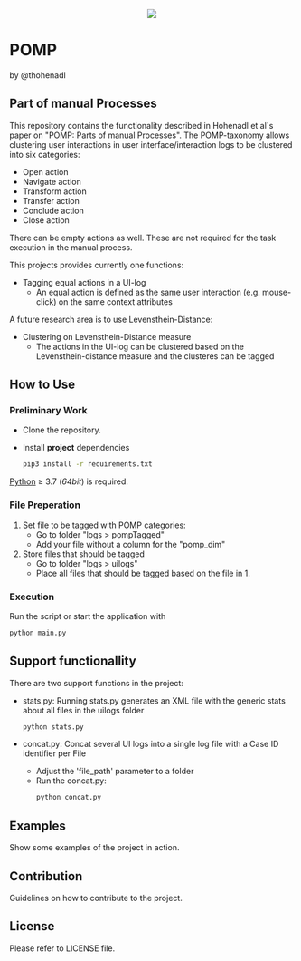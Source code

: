 <p align="center">
    <img src="https://img.shields.io/badge/Python-3.8 (x64)-blue?style=flat&labelColor=3776AB&color=3776AB&logo=python&logoColor=white" /></a>
</p>

# POMP
by @thohenadl

## Part of manual Processes
This repository contains the functionality described in Hohenadl et al´s paper on "POMP: Parts of manual Processes". The POMP-taxonomy allows clustering user interactions in user interface/interaction logs to be clustered into six categories:

* Open action
* Navigate action
* Transform action
* Transfer action
* Conclude action
* Close action

There can be empty actions as well. These are not required for the task execution in the manual process.

This projects provides currently one functions:
* Tagging equal actions in a UI-log
    * An equal action is defined as the same user interaction (e.g. mouse-click) on the same context attributes

A future research area is to use Levensthein-Distance:
* Clustering on Levensthein-Distance measure
    * The actions in the UI-log can be clustered based on the Levensthein-distance measure and the clusteres can be tagged


## How to Use
### Preliminary Work
- Clone the repository.
- Install **project** dependencies

  ```bash
  pip3 install -r requirements.txt
  ```

[Python](https://www.python.org/downloads/) ≥ 3.7 (_64bit_) is required.

### File Preperation
1. Set file to be tagged with POMP categories:
    * Go to folder "logs > pompTagged"
    * Add your file without a column for the "pomp_dim"
2. Store files that should be tagged
    * Go to folder "logs > uilogs"
    * Place all files that should be tagged based on the file in 1.

### Execution
Run the script or start the application with 

```bash
python main.py
```

## Support functionallity
There are two support functions in the project:

+ stats.py: Running stats.py generates an XML file with the generic stats about all files in the uilogs folder

  ```bash
  python stats.py
  ```

+ concat.py: Concat several UI logs into a single log file with a Case ID identifier per File
    + Adjust the 'file_path' parameter to a folder
    + Run the concat.py:
        ```bash
        python concat.py
        ```

## Examples
Show some examples of the project in action.

## Contribution
Guidelines on how to contribute to the project.

## License
Please refer to LICENSE file.